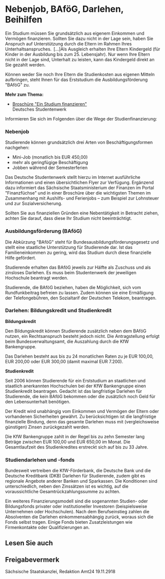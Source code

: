 # Nebenjob, BAföG, Darlehen, Beihilfen

Ein Studium müssen Sie grundsätzlich aus eigenem Einkommen und Vermögen finanzieren. Sollten Sie dazu nicht in der Lage sein, haben Sie Anspruch auf Unterstützung durch die Eltern im Rahmen Ihres Unterhaltsanspruches. [...]Als Ausgleich erhalten Ihre Eltern Kindergeld (für Kinder in der Ausbildung bis zum 25. Lebensjahr). Nur wenn Ihre Eltern nicht in der Lage sind, Unterhalt zu leisten, kann das Kindergeld direkt an Sie gezahlt werden.

Können weder Sie noch Ihre Eltern die Studienkosten aus eigenen Mitteln aufbringen, steht Ihnen für das Erststudium die Ausbildungsförderung "BAföG" zu.

**Mehr zum Thema:**

* [Broschüre "Ein Studium finanzieren"](http://www.studentenwerke.de/de/content/ein-studium-finanzieren)  
   Deutsches Studentenwerk

Informieren Sie sich im Folgenden über die Wege der Studienfinanzierung:

### Nebenjob

Studierende können grundsätzlich drei Arten von Beschäftigungsformen nachgehen:

* Mini-Job (monatlich bis EUR 450,00)
* mehr als geringfügige Beschäftigung
* Jobben während der Semesterferien

Das Deutsche Studentenwerk stellt hierzu im Internet ausführliche Informationen und einen übersichtlichen Flyer zur Verfügung. Ergänzend dazu informiert das Sächsische Staatsministerium der Finanzen im Portal "Finanzfüchse" und in einer Broschüre über die wichtigsten Themen im Zusammenhang mit Aushilfs- und Ferienjobs – zum Beispiel zur Lohnsteuer und zur Sozialversicherung.

Sollten Sie aus finanziellen Gründen eine Nebentätigkeit in Betracht ziehen, achten Sie darauf, dass diese Ihr Studium nicht beeinträchtigt.

### Ausbildungsförderung (BAföG)

Die Abkürzung "BAföG" steht für Bundesausbildungsförderungsgesetz und stellt eine staatliche Unterstützung für Studierende dar. Ist das Familieneinkommen zu gering, wird das Studium durch diese finanzielle Hilfe gefördert.

Studierende erhalten das BAföG jeweils zur Hälfte als Zuschuss und als zinsloses Darlehen. Es muss beim Studentenwerk der jeweiligen Hochschule beantragt werden.

Studierende, die BAföG beziehen, haben die Möglichkeit, sich vom Rundfunkbeitrag befreien zu lassen. Zudem können sie eine Ermäßigung der Telefongebühren, den Sozialtarif der Deutschen Telekom, beantragen.

### Darlehen: Bildungskredit und Studienkredit

**Bildungskredit**

Den Bildungskredit können Studierende zusätzlich neben dem BAföG nutzen, ein Rechtsanspruch besteht jedoch nicht. Die Antragstellung erfolgt beim Bundesverwaltungsamt, die Auszahlung durch die KfW Bankengruppe.

Das Darlehen besteht aus bis zu 24 monatlichen Raten zu je EUR 100,00, EUR 200,00 oder EUR 300,00 (damit maximal EUR 7.200).

**Studienkredit**

Seit 2006 können Studierende für ein Erststudium an staatlichen und staatlich anerkannten Hochschulen bei der KfW Bankengruppe einen Studienkredit beantragen. Gedacht ist das langfristige Darlehen für Studierende, die kein BAföG bekommen oder die zusätzlich noch Geld für den Lebensunterhalt benötigen.

Der Kredit wird unabhängig vom Einkommen und Vermögen der Eltern oder vorhandenen Sicherheiten gewährt. Zu berücksichtigen ist die langfristige finanzielle Bindung, denn das gesamte Darlehen muss mit (vergleichsweise günstigen) Zinsen zurückgezahlt werden.

Die KfW Bankengruppe zahlt in der Regel bis zu zehn Semester lang Beträge zwischen EUR 100,00 und EUR 650,00 im Monat. Die Gesamtlaufzeit des Studienkredites erstreckt sich auf bis zu 33 Jahre.

### Studiendarlehen und -fonds

Bundesweit vertreiben die KfW-Förderbank, die Deutsche Bank und die Deutsche Kreditbank (DKB) Darlehen für Studierende, zudem gibt es regionale Angebote anderer Banken und Sparkassen. Die Konditionen sind unterschiedlich, neben den Zinssätzen ist es wichtig, auf die voraussichtliche Gesamtrückzahlungssumme zu achten.

Ein weiteres Finanzierungsmodell sind die sogenannten Studien- oder Bildungsfonds privater oder institutioneller Investoren (beispielsweise Unternehmen oder Hochschulen). Nach dem Berufseinstieg zahlen die Absolventen die Darlehen einkommensabhängig zurück, woraus sich die Fonds selbst tragen. Einige Fonds bieten Zusatzleistungen wie Firmenkontakte oder Qualifizierungen an.

## Lesen Sie auch

## Freigabevermerk

Sächsische Staatskanzlei, Redaktion Amt24 19.11.2918
